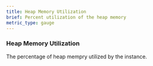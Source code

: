 ```yaml
---
title: Heap Memory Utilization
brief: Percent utilization of the heap memory
metric_type: gauge
---
```

### Heap Memory Utilization
The percentage of heap mempry utilized by the instance.
